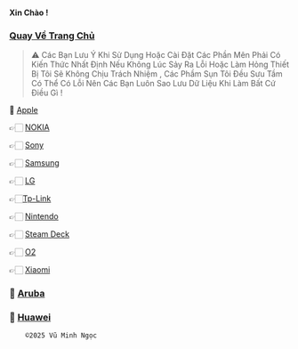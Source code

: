 ####      Xin Chào !
###  [Quay Về Trang Chủ](https://github.com/vuminhngocpt/vuminhngocpt-gmail.com)

 >⚠️ Các Bạn Lưu Ý Khi Sử Dụng Hoặc Cài Đặt Các Phần Mên Phải Có Kiến Thức Nhất Định Nếu Không Lúc Sảy Ra Lỗi Hoặc Làm Hỏng Thiết Bị Tôi Sẽ Không Chịu Trách Nhiệm , Các Phầm Sụn Tôi Đều Sưu Tầm Có Thể Có Lỗi Nên Các Bạn Luôn Sao Lưu Dữ Liệu Khi Làm Bất Cứ Điều Gì !

📲 [Apple](https://github.com/vuminhngocpt/iPhoneios)

👉🏻 [NOKIA](https://github.com/vuminhngocpt/Rom-Nokia/blob/main/README.md)

👉🏻 [Sony](https://github.com/vuminhngocpt/Sony/blob/main/README.md)

👉🏻 [Samsung](https://github.com/vuminhngocpt/romsamsung)

👉🏻 [LG](https://github.com/vuminhngocpt/RomLGn)


👉🏻[Tp-Link ](https://www.tp-link.com/vn/support/download/)

👉🏻 [Nintendo ](https://github.com/vuminhngocpt/Rom-Nintendo-Switch) 
 
 👉🏻 [Steam Deck ](https://github.com/vuminhngocpt/Ho-tro-cho-stremdeck)

👉🏻 [O2](https://github.com/vuminhngocpt/O2)

👉🏻 [Xiaomi](https://github.com/vuminhngocpt/romxiaomi)

### 🛜 [ Aruba ](https://github.com/vuminhngocpt/arubaos)

### 🫥 [Huawei](https://github.com/vuminhngocpt/Huawei-Harmony-OS)


        ©2025 Vũ Minh Ngọc
